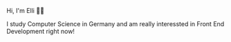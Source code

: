 Hi, I'm Elli ✌🏻

I study Computer Science in Germany and am really interessted in Front End Development right now! 

<!---
elli3ling/elli3ling is a ✨ special ✨ repository because its `README.md` (this file) appears on your GitHub profile.
You can click the Preview link to take a look at your changes.
--->
